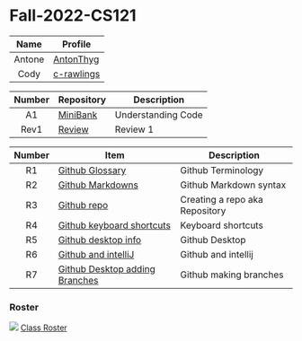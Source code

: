 # Fall-2022-CS121

| Name | Profile |
| :--: | ------- |
| Antone | [AntonThyg](https://github.com/AntonThyg) |
| Cody | [c-rawlings](https://github.com/c-rawlings) |

| Number | Repository | Description |
| :----: | ------ | ----------- |
| A1| [MiniBank](https://github.com/ProfessorLDiekhoffCS121/Fall-2022-CS121/tree/main/Assignment1)   |Understanding Code|
| Rev1| [Review](https://github.com/ProfessorLDiekhoffCS121/Fall-2022-CS121/tree/main/InClass%20Review/Review)   |Review 1|





| Number | Item | Description |
| :----: | ------ | ----------- |
| R1| [Github Glossary](https://docs.github.com/en/get-started/quickstart/github-glossary)   |Github Terminology|
| R2| [Github Markdowns](https://docs.github.com/en/get-started/writing-on-github/getting-started-with-writing-and-formatting-on-github/basic-writing-and-formatting-syntax)   |Github Markdown syntax|
| R3| [Github repo](https://docs.github.com/en/get-started/quickstart/create-a-repo)   |Creating a repo aka Repository|
| R4| [Github keyboard shortcuts](https://docs.github.com/en/desktop/installing-and-configuring-github-desktop/overview/keyboard-shortcuts) |Keyboard shortcuts|
| R5| [Github desktop info](https://docs.github.com/en/desktop/installing-and-configuring-github-desktop/overview/getting-started-with-github-desktop) |Github Desktop|
| R6| [Github and intelliJ](https://www.jetbrains.com/help/idea/github.html#register-account) |Github and intellij|
| R7| [Github Desktop adding Branches](https://www.softwaretestinghelp.com/github-desktop-tutorial/) |Github making branches|


### Roster
![](https://ballstate-my.sharepoint.com/:x:/g/personal/ladelle_augustine_bsu_edu/Ebwwyk3KKE1EhdU32sXCsesBFEdibSC5LM5xnpJEKJ_iPQ?e=puAlxK) [Class Roster](https://ballstate-my.sharepoint.com/:x:/r/personal/ladelle_augustine_bsu_edu/Documents/Roster.xlsx?d=w4dca30bc28ca444d85d537dac5c2b1eb&csf=1&web=1&e=cd0v13)

